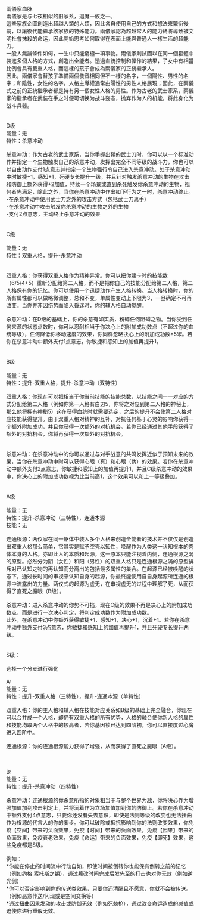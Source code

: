 <title>两仪家血脉</title>
<meta name="GENERATOR" content="WinCHM">
<meta http-equiv="Content-Type" content="text/html; charset=gb2312">
<br>兩儀家血脉
<br>兩儀家是与七夜相似的旧家系，退魔一族之一。
<br>這些家族企圖創造出超越人類的人類，因此各自使用自己的方式和想法來繁衍後嗣，以讓後代能繼承該家族的特殊能力。兩儀家認為超越常人的能力終將導致被文明社會抹殺的命运，因此開始思考如何取得在表面上能與普通人一樣生活的超能力。
<br>一般人無論條件如何，一生中只能窮極一項事物。兩儀家則試圖以在同一個軀體中裝進多個人格的方式，創造出全能者。透過血統控制和操作的結果，子女中有相當比例會具有雙重人格，而這樣的孩子會成為兩儀家的正統繼承人。
<br>因此，兩儀家會替孩子準備兩個發音相同但不一樣的名字，一個陽性、男性的名字；和陰性，女性的名字。人格主導權通常由陽性的男性人格展現；因此，在兩儀式之前的正統繼承者都是持有另一個女性人格的男性。作为古老的武士家系，兩儀家的繼承者在武装在手之时便可切换为战斗姿态，抛弃作为人的机能，将此身化为战斗兵器。
<br> 
<br> 
<br>D级
<br>能量：无
<br>特性：杀意冲动
<br>
<br>杀意冲动：作为古老的武士家系，当你手握出鞘的武士刀时，你可以以一个标准动作并指定一个生物触发自己的杀意冲动，发挥出完全不同等级的战斗力，你也可以以自由动作支付1点意志并指定一个生物强行令自己进入杀意冲动。处于杀意冲动中时敏捷+1，感知+1，死硬专长提升一级，并且针对触发杀意冲动的生物在攻击和防御上额外获得+2加值，持续一个场景或直到杀死触发你杀意冲动的生物，视何者先满足，除此之外，当你在杀意冲动中作出如下行为之一时，杀意冲动终止。
<br>-在杀意冲动中使用武士刀之外的攻击方式（包括武士刀离手）
<br>-在杀意冲动中攻击触发你杀意冲动的生物之外的生物
<br>-支付2点意志，主动终止杀意冲动的效果
<br> 
<br> 
<br>C级
<br>
<br>能量：无
<br>特性：双重人格，提升-杀意冲动
<br>
<br>
<br>双重人格：你获得双重人格作为精神异常。你可以把你建卡时的技能数（6/5/4+5）重新分配给第二人格，而不是把你自己的技能分配给第二人格，第二人格保有你的记忆。你可以使用一个迅捷动作产生人格转换。当人格转换时，你的所有属性都可以做略微调整，总和不变，单属性变动上下限为3，一旦确定不可再改变。当你并非因伤势而陷入昏迷时，你的辅人格自动觉醒。 
<br>
<br>杀意冲动：在D级的基础上，你的杀意有如实质，粉碎任何阻碍之物。当你受到任何来源的状态点数时，你可以忍耐相当于你决心上的附加成功数点（不超过你的血统等级），任何降低你移动速度的效果，你同样忽略决心上的附加成功数*5米。若你在杀意冲动中额外支付1点意志，你敏捷和感知上的加值再提升1。
<br> 
<br> 
<br>B级
<br>
<br>能量：无
<br>特性：提升-双重人格，提升-杀意冲动（双特性）
<br>
<br>双重人格：你现在可以把相当于你当前技能的技能总数，以技能之间一一对应的方式分配给第二人格（例如你第一人格有白刃5，你将之对应到第二人格的神秘上，那么他将拥有神秘5）这在获得血统时就需要选定，之后的提升不会使第二人格对应技能获得提升。由于双重人格对精神的互补，对抗任何基于心灵的影响你获得一个额外附加成功，并且你获得一次额外的对抗机会。若你已经通过其他手段获得了额外的对抗机会，你将再获得一次额外的对抗机会。 
<br>
<br>
<br>杀意冲动：在杀意冲动中的你可以通过与对手战意的共鸣发挥近似于预知未来的效果，当你在杀意冲动中时可以获得心眼（真）和心眼（伪）的效果。若你在杀意冲动中额外支付2点意志，你敏捷和感知上的加值再提升1，并且C级杀意冲动的效果中，你决心上的附加成功数视为比当前高1，这个效果可以和上一等级叠加。
<br> 
<br> 
<br>A级
<br>
<br>能量：无
<br>特性：提升-杀意冲动（三特性），连通本源
<br>技能：无
<br>
<br>连通根源：两仪家在同一躯体中装入多个人格来创造全能者的技术并不仅仅是创造出双重人格那么简单，它其实是赋予空壳以知性，唤醒作为人类这一认知根本的肉体本身的人格。亦即此人的本质和起源，这一原本只能注视着内侧，连通根源之涡的原型。必然分为阴（女性）和阳（男性）的双重人格只是连通根源之涡的原型排斥对已认知之物的再认知而分离出的包括最多属性的集合。在起源已经被唤醒的状态下，通过长时间的审视来认知自身的起源，你最终能使用自自身起源所连通的根源中流露出的力量。两仪式的起源为虚无，在审视虚无的过程中理解了死，从而获得了直死之魔眼（B级）。
<br>
<br>杀意冲动：进入杀意冲动的你势不可挡，现在C级的效果不再是决心上的附加成功数点，而是进行一次决心判定，将判定成功数作为附加成功数。
<br>此外，在杀意冲动中你额外获得敏捷+1，感知+1，决心+1，沉着+1。若你在杀意冲动中额外支付3点意志，你敏捷和感知上的加值再提升1，并且死硬专长提升两级。
<br> 
<br> 
<br>S级：
<br>
<br>选择一个分支进行强化
<br>
<br>A:
<br>能量：无
<br>特性：提升-双重人格（三特性），提升-连通本源（单特性）
<br>
<br>双重人格：你的主人格和辅人格在技能对应关系如B级的基础上完全融合，你现在可以合并成一个人格，却仍有双重人格的所有优势，人格的融合使你新人格的属性和技能均取两个人格中的较高者，若你基因锁已达到四阶初，你可以直接度过心魔进入四阶中。
<br>
<br>连通根源：你的连通根源能力获得了增强，从而获得了直死之魔眼（A级）。
<br>
<br>
<br>
<br>B:
<br>能量：无
<br>特性：提升-杀意冲动（四特性）
<br>
<br>杀意冲动：连通根源的你杀意所指的对象相当于与整个世界为敌，你将决心作为增强加值加到攻击判定上，并将沉着作为立场加值加到你的防御上。若你在杀意冲动中额外支付4点意志，只要你还没有失去意识，即使是法则等级的改变也无法扭曲作为根源的代言人的你的脚步。你可以破除或抵抗影响到你的法则改变效果，你免疫【空间】带来的负面效果，免疫【时间】带来的负面效果，免疫【因果】带来的负面效果，免疫衰老效果，免疫【命运】带来的负面效果，免疫【即死】效果，这些免疫都是S级。
<br>
<br>例如：
<br>*你能在停止的时间流中行动自如，即使时间被倒转你也能保有倒转之前的记忆（例如约格.索托斯之钥），通过篡改时间完成后发先至的打击也对你无效（例如逆光剑）
<br>*你可以否定影响到你的传送类效果，只要你还清醒且不愿意，你就不会被传送。（例如恶意传送/闪现或是空间交换等）
<br>*通过扭曲因果发动的攻击或防御无效（例如死棘枪），通过改变命运造成的减值或迫使你进行重骰无效。
<br> 